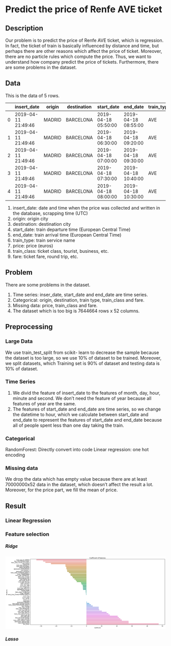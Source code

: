 # Predict the price of Renfe AVE ticket

## Description
  Our problem is to predict the price of Renfe AVE ticket, which is regression. In fact, the ticket of train is basically influenced by distance and time, but perhaps there are other reasons which affect the price of ticket. Moreover, there are no particle rules which compute the price. Thus, we want to understand how company predict the price of tickets. Furthermore, there are some problems in the dataset.

## Data

This is the data of 5 rows.

||insert_date|origin|destination|start_date|end_date|train_type|price|train_class|fare|
| --- | --- | --- | --- | --- | --- | --- | --- | --- | --- |
|0|2019-04-11 21:49:46|MADRID|BARCELONA|2019-04-18 05:50:00|2019-04-18 08:55:00|AVE|68.95|Preferente|Promo|
|1|2019-04-11 21:49:46|MADRID|BARCELONA|2019-04-18 06:30:00|2019-04-18 09:20:00|AVE|75.40|Turista|Promo|
|2|2019-04-11 21:49:46|MADRID|BARCELONA|2019-04-18 07:00:00|2019-04-18 09:30:00|AVE|106.75|Turista|Plus	Promo|
|3|2019-04-11 21:49:46|MADRID|BARCELONA|2019-04-18 07:30:00|2019-04-18 10:40:00|AVE|90.50|Turista|Plus	Promo|
|4|2019-04-11 21:49:46|MADRID|BARCELONA|2019-04-18 08:00:00|2019-04-18 10:30:00|AVE|88.95|Turista|Promo|

1. insert_date: date and time when the price was collected and written in the database, scrapping time (UTC)
2. origin: origin city
3. destination: destination city
4. start_date: train departure time (European Central Time)
5. end_date: train arrival time (European Central Time)
6. train_type: train service name
7. price: price (euros)
8. train_class: ticket class, tourist, business, etc.
9. fare: ticket fare, round trip, etc.

## Problem

There are some problems in the dataset. 
1. Time series: inser_date, start_date and end_date are time series. 
2. Categorical: origin, destination, train type, train_class and fare.
3. Missing data: price, train_class and fare. 
4. The dataset which is too big is 7644664 rows x 52 columns. 

## Preprocessing
### Large Data
  We use train_test_split from scikit- learn to decrease the sample because the dataset is too large, so we use 10% of dataset to be trained. Moreover, we split datasets, which Training set is 90% of dataset and testing data is 10% of dataset.
### Time Series
  1. We divid the feature of insert_date to the features of month, day, hour, minute and second. We don’t need the feature of year because all features of year are the same.
  2. The features of start_date and end_date are time series, so we change the datetime to hour, which we calculate between start_date and end_date to represent the features of start_date and end_date because all of people spent less than one day taking the train.
### Categorical
  RandomForest: Directly convert into code
  Linear regression: one hot encoding
### Missing data
  We drop the data which has empty value because there are at least 70000000x52 data in the dataset, which doesn’t affect the result a lot. Moreover, for the price part, we fill the mean of price.
## Result
### Linear Regression
### Feature selection
##### Ridge
![Ridge_coef](https://github.com/Martinyeh81/The-Data-Incubator/blob/master/section_1/Image/LR_Ridge_coef.png)
##### Lasso







